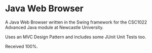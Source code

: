 # Java Web Browser
A Java Web Browser written in the Swing framework for the CSC1022 Advanced Java module at Newcastle University.

Uses an MVC Design Pattern and includes some JUnit Unit Tests too.

Received 100%.
